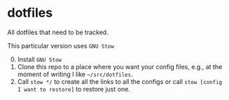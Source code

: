 # dotfiles
All dotfiles that need to be tracked.

This particular version uses `GNU Stow`

0. Install `GNU Stow`
1. Clone this repo to a place where you want your config files, e.g., at the moment of writing I like `~/src/dotfiles`.
2. Call `stow */` to create all the links to all the configs or call `stow [config I want to restore]` to restore just one.


